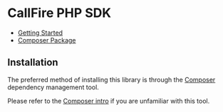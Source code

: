 CallFire PHP SDK
================

* [Getting Started](/docs/en/getting.started.md)
* [Composer Package](https://packagist.org/packages/callfire/php-sdk)

## Installation

The preferred method of installing this library is through the
[Composer](http://getcomposer.org/) dependency management tool.

Please refer to the [Composer intro](http://getcomposer.org/doc/00-intro.md)
if you are unfamiliar with this tool.
